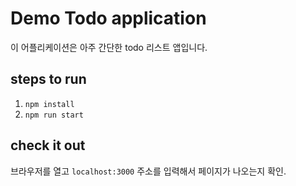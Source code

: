 # Demo Todo application

이 어플리케이션은 아주 간단한 todo 리스트 앱입니다.

## steps to run
1. `npm install`
2. `npm run start`

## check it out
브라우저를 열고 `localhost:3000` 주소를 입력해서 페이지가 나오는지 확인.
